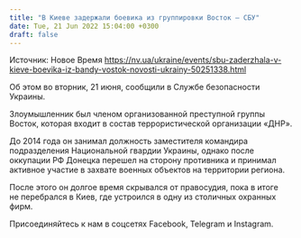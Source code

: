 ```yaml
---
title: "В Киеве задержали боевика из группировки Восток — СБУ"
date: Tue, 21 Jun 2022 15:04:00 +0300
draft: false
---
```

Источник: Новое Время https://nv.ua/ukraine/events/sbu-zaderzhala-v-kieve-boevika-iz-bandy-vostok-novosti-ukrainy-50251338.html


Об этом во вторник, 21 июня, сообщили в Службе безопасности Украины.

Злоумышленник был членом организованной преступной группы Восток, которая входит в состав террористической организации «ДНР».

До 2014 года он занимал должность заместителя командира подразделения Национальной гвардии Украины, однако после оккупации РФ Донецка перешел на сторону противника и принимал активное участие в захвате военных объектов на территории региона.

После этого он долгое время скрывался от правосудия, пока в итоге не перебрался в Киев, где устроился в одну из столичных охранных фирм. 

Присоединяйтесь к нам в соцсетях Facebook, Telegram и Instagram.
